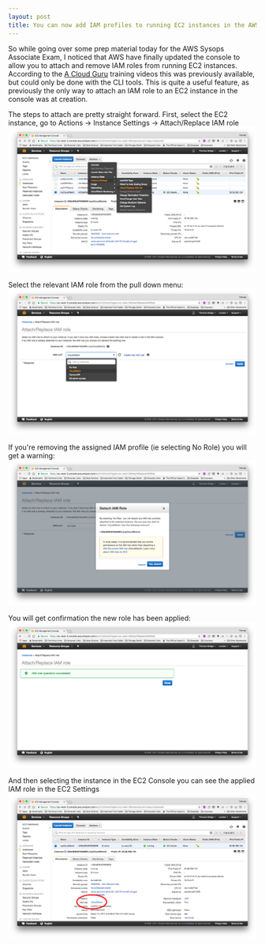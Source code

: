 ```yaml
---
layout: post
title: You can now add IAM profiles to running EC2 instances in the AWS console
---
```


So while going over some prep material today for the AWS Sysops Associate Exam, I noticed that AWS have finally updated the console to allow
you to attach and remove IAM roles from running EC2 instances.    According to the [A Cloud Guru](http://acloud.guru) training videos this 
was previously available, but could only be done with the CLI tools.   This is quite a useful feature, as previously the only way to attach an IAM
role to an EC2 instance in the console was at creation.

The steps to attach are pretty straight forward.   First, select the EC2 instance, go to Actions -> Instance Settings -> Attach/Replace IAM role
![Menu](/img/aws-iam/aws-iam-console-1.png)

Select the relevant IAM role from the pull down menu:
![Pull Down](/img/aws-iam/aws-iam-console-2.png)

If you're removing the assigned IAM profile (ie selecting No Role) you will get a warning:
![Warning!](/img/aws-iam/aws-iam-console-3.png)

You will get confirmation the new role has been applied:
![Confirmation](/img/aws-iam/aws-iam-console-4.png)

And then selecting the instance in the EC2 Console you can see the applied IAM role in the EC2 Settings
![EC2 Console](/img/aws-iam/aws-iam-console-5.png)

